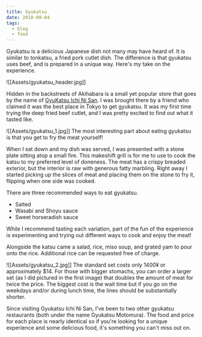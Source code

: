```yaml
---
title: Gyukatsu
date: 2018-09-04
tags:
  - blog
  - food
---
```


Gyukatsu is a delicious Japanese dish not many may have heard of. It is similar to tonkatsu, a fried pork cutlet dish. The difference is that gyukatsu uses beef, and is prepared in a unique way. Here's my take on the experience.

![[Assets/gyukatsu_header.jpg]]

Hidden in the backstreets of Akihabara is a small yet popular store that goes by the name of <a href="https://www.tripadvisor.com/Restaurant_Review-g1066443-d5561719-Reviews-Gyukatsu_Ichi_Ni_San-Chiyoda_Tokyo_Tokyo_Prefecture_Kanto.html">GyuKatsu Ichi Ni San</a>. I was brought there by a friend who claimed it was the best place in Tokyo to get gyukatsu. It was my first time trying the deep fried beef cutlet, and I was pretty excited to find out what it tasted like.

![[Assets/gyukatsu_1.jpg]]
The most interesting part about eating gyukatsu is that you get to fry the meat yourself!

When I sat down and my dish was served, I was presented with a stone plate sitting atop a small fire. This makeshift grill is for me to use to cook the katsu to my preferred level of doneness. The meat has a crispy breaded exterior, but the interior is raw with generous fatty marbling. Right away I started picking up the slices of meat and placing them on the stone to fry it, flipping when one side was cooked.

There are three recommended ways to eat gyukatsu.

- Salted
- Wasabi and Shoyu sauce
- Sweet horseradish sauce

While I recommend tasting each variation, part of the fun of the experience is experimenting and trying out different ways to cook and enjoy the meat!

Alongside the katsu came a salad, rice, miso soup, and grated yam to pour onto the rice. Additional rice can be requested free of charge.

![[Assets/gyukatsu_2.jpg]]
The standard set costs only 1400¥ or approximately $14. For those with bigger stomachs, you can order a larger set (as I did pictured in the first image) that doubles the amount of meat for twice the price. The biggest cost is the wait time but if you go on the weekdays and/or during lunch time, the lines should be substantially shorter.

Since visiting Gyukatsu Ichi Ni San, I've been to two other gyukatsu restaurants (both under the name Gyukatsu Motomura). The food and price for each place is nearly identical so if you're looking for a unique experience and some delicious food, it's something you can't miss out on.